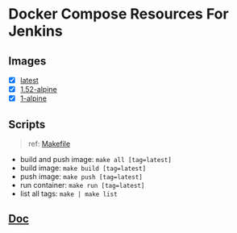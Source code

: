 # Docker Compose Resources For Jenkins

## Images

- [x] [latest](./latest/Dockerfile)
- [x] [1.52-alpine](./1.52-alpine/Dockerfile)
- [x] [1-alpine](./1-alpine/Dockerfile)

## Scripts

>ref: [Makefile](./Makefile)

- build and push image: `make all [tag=latest]`
- build image: `make build [tag=latest]`
- push image: `make push [tag=latest]`
- run container: `make run [tag=latest]`
- list all tags: `make | make list`

## [Doc](https://github.com/jenkinsci/docker/blob/master/README.md)
